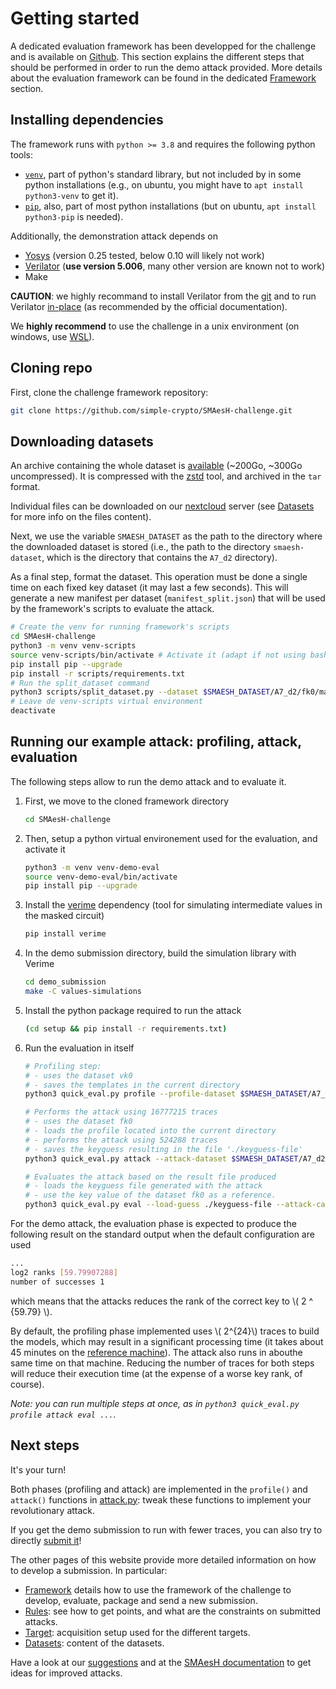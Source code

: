 # Getting started

A dedicated evaluation framework has been developped for the challenge and is
available on [Github](https://github.com/simple-crypto/SMAesH-challenge). This
section explains the different steps that should be performed in order to run
the demo attack provided. More details about the evaluation framework can be
found in the dedicated [Framework](./framework.md) section.

## Installing dependencies

The framework runs with `python >= 3.8` and requires the following python tools:
- [`venv`](https://docs.python.org/3/library/venv.html), part of python's
  standard library, but not included by in some python installations
  (e.g., on ubuntu, you might have to `apt install python3-venv` to get it). 
- [`pip`](https://pip.pypa.io/en/stable/installation/), also, part of most
  python installations (but on ubuntu, `apt install python3-pip` is needed).

Additionally, the demonstration attack depends on
* [Yosys](https://yosyshq.net/yosys/) (version 0.25 tested, below 0.10 will likely not work)
* [Verilator](https://veripool.org/guide/latest/install.html#git-quick-install) (**use version 5.006**, many other version are known not to work)
* Make

**CAUTION**: we highly recommand to install Verilator from the
[git](https://github.com/verilator/verilator) and to run Verilator
[in-place](https://veripool.org/guide/latest/install.html#run-in-place-from-verilator-root) (as recommended by the official documentation).

We **highly recommend** to use the challenge in a unix environment (on windows,
use [WSL](https://learn.microsoft.com/en-us/windows/wsl/install)).

## Cloning repo

First, clone the challenge framework repository:
```bash
git clone https://github.com/simple-crypto/SMAesH-challenge.git
```

## Downloading datasets

An archive containing the whole dataset is
[available](https://uclouvain-my.sharepoint.com/:u:/g/personal/charles_momin_uclouvain_be/Ee1uKH4DOzFCsUfdng3_CQMBuffb0RTspY39hR2kTlfc9Q?e=5WmfKv)
(~200Go, ~300Go uncompressed). It is compressed with the
[zstd](http://facebook.github.io/zstd/) tool, and archived in the `tar` format.

Individual files can be downloaded on our
[nextcloud](https://nextcloud.cism.ucl.ac.be/s/82XMewXRBP5PZNP)
server (see [Datasets](./datasets.md) for more info on the files content).

Next, we use the variable `SMAESH_DATASET` as the path to the directory where the
downloaded dataset is stored (i.e., the path to the directory `smaesh-dataset`,
which is the directory that contains the `A7_d2` directory). 

As a final step, format the dataset.
This operation must be done a single time on each fixed key dataset (it may last a few seconds).
This will generate a new manifest per dataset (`manifest_split.json`) that will be used by the framework's scripts to evaluate the attack.
```bash
# Create the venv for running framework's scripts
cd SMAesH-challenge
python3 -m venv venv-scripts
source venv-scripts/bin/activate # Activate it (adapt if not using bash shell)
pip install pip --upgrade 
pip install -r scripts/requirements.txt
# Run the split_dataset command
python3 scripts/split_dataset.py --dataset $SMAESH_DATASET/A7_d2/fk0/manifest.json 
# Leave de venv-scripts virtual environment
deactivate
```

## Running our example attack: profiling, attack, evaluation

The following steps allow to run the demo attack and to evaluate it.  

1. First, we move to the cloned framework directory
    ```bash
    cd SMAesH-challenge
    ```
1. Then, setup a python virtual environement used for the evaluation, and activate it
    ```bash
    python3 -m venv venv-demo-eval
    source venv-demo-eval/bin/activate
    pip install pip --upgrade 
    ```
1. Install the [verime](https://github.com/simple-crypto/verime) dependency (tool for simulating intermediate values in the masked circuit)
    ```bash
    pip install verime
    ```
1. In the demo submission directory, build the simulation library with Verime
    ```bash
    cd demo_submission
    make -C values-simulations 
    ```
1. Install the python package required to run the attack
    ```bash
    (cd setup && pip install -r requirements.txt)
    ```
1. Run the evaluation in itself 
    ```bash
    # Profiling step:
    # - uses the dataset vk0
    # - saves the templates in the current directory
    python3 quick_eval.py profile --profile-dataset $SMAESH_DATASET/A7_d2/vk0/manifest.json --attack-case A7_d2 --save-profile .
    
    # Performs the attack using 16777215 traces 
    # - uses the dataset fk0
    # - loads the profile located into the current directory
    # - performs the attack using 524288 traces
    # - saves the keyguess resulting in the file './keyguess-file'
    python3 quick_eval.py attack --attack-dataset $SMAESH_DATASET/A7_d2/fk0/manifest_split.json --attack-case A7_d2 --load-profile . --save-guess ./keyguess-file --n-attack-traces 16777216

    # Evaluates the attack based on the result file produced
    # - loads the keyguess file generated with the attack
    # - use the key value of the dataset fk0 as a reference.
    python3 quick_eval.py eval --load-guess ./keyguess-file --attack-case A7_d2 --attack-dataset $SMAESH_DATASET/A7_d2/fk0/manifest_split.json
    ```
For the demo attack, the evaluation phase is expected to 
produce the following result on the standard output when the default configuration are used
```bash
...
log2 ranks [59.79907288]
number of successes 1
```
which means that the attacks reduces the rank of the correct key to \\( 2 ^
{59.79} \\).

By default, the profiling phase implemented uses \\( 2^{24}\\)
traces to build the models, which may result in a significant
processing time (it takes about 45 minutes on the [reference machine](./rules.html#evaluation-limits)).
The attack also runs in abouthe same time on that machine.
Reducing the number of traces for both steps will reduce their execution time
(at the expense of a worse key rank, of course).

*Note: you can run multiple steps at once, as in `python3 quick_eval.py profile attack eval ...`.*

## Next steps

It's your turn!

Both phases (profiling and attack) are implemented in the `profile()` and
`attack()` functions in
[attack.py](https://github.com/simple-crypto/SMAesH-challenge/blob/main/demo_submission/attack.py):
tweak these functions to implement your revolutionary attack.

If you get the demo submission to run with fewer traces, you can also try to directly [submit it](./submission.md)!

The other pages of this website provide more detailed information on how to
develop a submission. In particular: 

* [Framework](./framework.md) details how to use the framework of the challenge to develop, evaluate, package and send a new submission. 
* [Rules](./rules.md): see how to get points, and what are the constraints on submitted attacks.
* [Target](./targets.md): acquisition setup used for the different targets. 
* [Datasets](./datasets.md): content of the datasets.

Have a look at our [suggestions](./introduction.md#attack-ideas) and at the
[SMAesH documentation](https://simple-crypto.org/activities/smaesh) to get
ideas for improved attacks.

